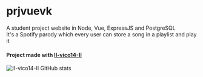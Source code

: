 # prjvuevk

A student project website in Node, Vue, ExpressJS and PostgreSQL </br>
It's a Spotify parody which every user can store a song in a playlist and play it

#### Project made with [II-vico14-II](https://github.com/II-vico14-II)
![II-vico14-II GitHub stats](https://github-readme-stats.vercel.app/api?username=II-vico14-II&show_icons=true&theme=synthwave)
